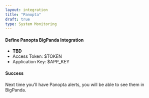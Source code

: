 ```yaml
---
layout: integration 
title: "Panopta"
draft: true
type: System Monitoring
---
```


#### Define Panopta BigPanda Integration  

* **TBD**
* Access Token: $TOKEN
* Application Key: $APP_KEY


<!-- section-separator -->

#### Success
Next time you'll have Panopta alerts, you will be able to see them in BigPanda.
